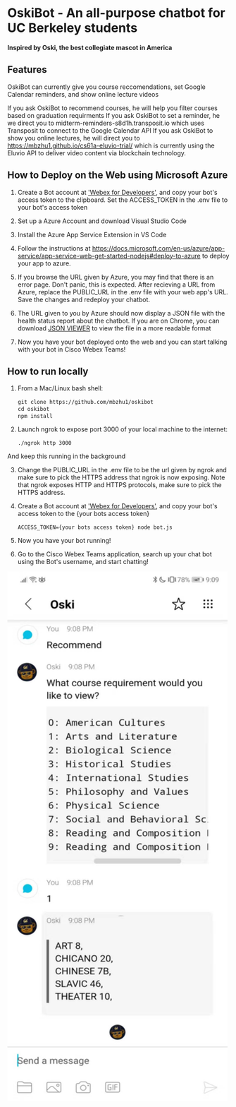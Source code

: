 # OskiBot - An all-purpose chatbot for UC Berkeley students
**Inspired by Oski, the best collegiate mascot in America**

## Features
OskiBot can currently give you course reccomendations, set Google Calendar reminders, and show online lecture videos

If you ask OskiBot to recommend courses, he will help you filter courses based on graduation requirments
If you ask OskiBot to set a reminder, he we direct you to midterm-reminders-s8d1h.transposit.io which uses Transposit to connect to the Google Calendar API
If you ask OskiBot to show you online lectures, he will direct you to https://mbzhu1.github.io/cs61a-eluvio-trial/ which is currently using the Eluvio API to deliver video content via blockchain technology.

## How to Deploy on the Web using Microsoft Azure

1. Create a Bot account at ['Webex for Developers'](https://developer.webex.com/add-bot.html), and copy your bot's access token to the clipboard. Set the ACCESS_TOKEN in the .env file to your bot's access token

2. Set up a Azure Account and download Visual Studio Code

3. Install the Azure App Service Extension in VS Code

4. Follow the instructions at https://docs.microsoft.com/en-us/azure/app-service/app-service-web-get-started-nodejs#deploy-to-azure to deploy your app to azure.

5. If you browse the URL given by Azure, you may find that there is an error page. Don't panic, this is expected. After recieving a URL from Azure, replace the PUBLIC_URL in the .env file with your web app's URL. Save the changes and redeploy your chatbot.

6. The URL given to you by Azure should now display a JSON file with the health status report about the chatbot. If you are on Chrome, you can download [JSON VIEWER](https://chrome.google.com/webstore/detail/json-viewer/gbmdgpbipfallnflgajpaliibnhdgobh) to view the file in a more readable format

7. Now you have your bot deployed onto the web and you can start talking with your bot in Cisco Webex Teams!

## How to run locally

1. From a Mac/Linux bash shell:

    ```shell
    git clone https://github.com/mbzhu1/oskibot
    cd oskibot
    npm install
    ```

2. Launch ngrok to expose port 3000 of your local machine to the internet:
    ```shell
    ./ngrok http 3000
    ```
And keep this running in the background

3. Change the PUBLIC_URL in the .env file to be the url given by ngrok and make sure to pick the HTTPS address that ngrok is now exposing. Note that ngrok exposes HTTP and HTTPS protocols, make sure to pick the HTTPS address.

4. Create a Bot account at ['Webex for Developers'](https://developer.webex.com/add-bot.html), and copy your bot's access token to the {your bots access token}

    ```shell
    ACCESS_TOKEN={your bots access token} node bot.js
    ```
5. Now you have your bot running!

6. Go to the Cisco Webex Teams application, search up your chat bot using the Bot's username, and start chatting!


<img src="./media/oski_recc_demo.jpg" width="500" height="1200">

